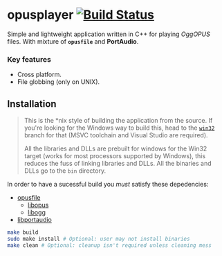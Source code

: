 # opusplayer [![Build Status](https://travis-ci.org/tryamid/opusplayer.svg?branch=master)](https://travis-ci.org/tryamid/opusplayer)

Simple and lightweight application written in C++ for playing *OggOPUS* files. With mixture of **`opusfile`** and **PortAudio**.

### Key features
- Cross platform.
- File globbing (only on UNIX).

## Installation

> This is the \*nix style of building the application from the source. If you're looking for the Windows way to build this, head to the
[`win32`](../../tree/win32) branch for that (MSVC toolchain and Visual Studio are required).
>
> All the libraries and DLLs are prebuilt for windows for the Win32 target (works for most processors supported by Windows), this reduces
> the fuss of linking libraries and DLLs.
> All the binaries and DLLs go to the `bin` directory.

In order to have a sucessful build you *must* satisfy these depedencies:
- [opusfile](https://opus-codec.org/release/dev/2018/09/18/opusfile-0_11.html)
  - [libopus](https://opus-codec.org/release/stable/2019/04/12/libopus-1_3_1.html)
  - [libogg](https://www.xiph.org/downloads/)
- [libportaudio](http://portaudio.com/download.html)


```sh
make build
sudo make install # Optional: user may not install binaries
make clean # Optional: cleanup isn't required unless cleaning mess
```
